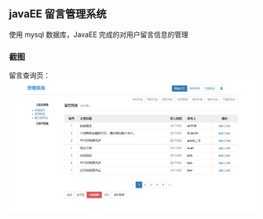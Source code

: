 ## javaEE 留言管理系统

使用 mysql 数据库，JavaEE 完成的对用户留言信息的管理

### 截图

留言查询页：<br>
![](https://github.com/DuanJiaNing/GreatWeb/blob/master/screenshort_query.jpg)